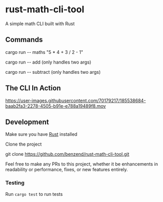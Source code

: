 # rust-math-cli-tool

A simple math CLI built with Rust

## Commands

cargo run -- maths "5 * 4 + 3 / 2 - 1"

cargo run -- add <int> <int> (only handles two args)

cargo run -- subtract <int> <int> (only handles two args)

## The CLI In Action

https://user-images.githubusercontent.com/70179217/185538684-baab2fa3-2278-4505-b91e-e788a19489f8.mov

## Development

Make sure you have [Rust](https://www.rust-lang.org/tools/install) installed

Clone the project

git clone https://github.com/benzend/rust-math-cli-tool.git

Feel free to make any PRs to this project, whether it be enhancements in readability or performance, fixes, or new features entirely.

### Testing

Run `cargo test` to run tests
